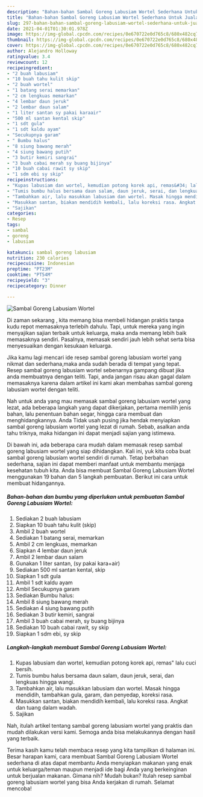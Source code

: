 ```yaml
---
description: "Bahan-bahan Sambal Goreng Labusiam Wortel Sederhana Untuk Jualan"
title: "Bahan-bahan Sambal Goreng Labusiam Wortel Sederhana Untuk Jualan"
slug: 297-bahan-bahan-sambal-goreng-labusiam-wortel-sederhana-untuk-jualan
date: 2021-04-01T01:30:01.978Z
image: https://img-global.cpcdn.com/recipes/0e670722e0d765c8/680x482cq70/sambal-goreng-labusiam-wortel-foto-resep-utama.jpg
thumbnail: https://img-global.cpcdn.com/recipes/0e670722e0d765c8/680x482cq70/sambal-goreng-labusiam-wortel-foto-resep-utama.jpg
cover: https://img-global.cpcdn.com/recipes/0e670722e0d765c8/680x482cq70/sambal-goreng-labusiam-wortel-foto-resep-utama.jpg
author: Alejandro Holloway
ratingvalue: 3.4
reviewcount: 12
recipeingredient:
- "2 buah labusiam"
- "10 buah tahu kulit skip"
- "2 buah wortel"
- "1 batang serai memarkan"
- "2 cm lengkuas memarkan"
- "4 lembar daun jeruk"
- "2 lembar daun salam"
- "1 liter santan sy pakai karaair"
- "500 ml santan kental skip"
- "1 sdt gula"
- "1 sdt kaldu ayam"
- "Secukupnya garam"
- " Bumbu halus"
- "8 siung bawang merah"
- "4 siung bawang putih"
- "3 butir kemiri sangrai"
- "3 buah cabai merah sy buang bijinya"
- "10 buah cabai rawit sy skip"
- "1 sdm ebi sy skip"
recipeinstructions:
- "Kupas labusiam dan wortel, kemudian potong korek api, remas&#34; lalu cuci bersih."
- "Tumis bumbu halus bersama daun salam, daun jeruk, serai, dan lengkuas hingga wangi."
- "Tambahkan air, lalu masukkan labusiam dan wortel. Masak hingga mendidih, tambahkan gula, garam, dan penyedap, koreksi rasa."
- "Masukkan santan, biakan mendidih kembali, lalu koreksi rasa. Angkat dan tuang dalam wadah."
- "Sajikan"
categories:
- Resep
tags:
- sambal
- goreng
- labusiam

katakunci: sambal goreng labusiam 
nutrition: 230 calories
recipecuisine: Indonesian
preptime: "PT23M"
cooktime: "PT54M"
recipeyield: "3"
recipecategory: Dinner

---
```



![Sambal Goreng Labusiam Wortel](https://img-global.cpcdn.com/recipes/0e670722e0d765c8/680x482cq70/sambal-goreng-labusiam-wortel-foto-resep-utama.jpg)

Di zaman  sekarang , kita memang bisa membeli hidangan praktis tanpa kudu repot memasaknya terlebih dahulu. Tapi, untuk mereka yang ingin menyajikan sajian terbaik untuk keluarga, maka anda memang lebih baik memasaknya sendiri. Pasalnya, memasak sendiri jauh lebih sehat serta bisa menyesuaikan dengan kesukaan keluarga.

Jika kamu lagi mencari ide resep sambal goreng labusiam wortel yang nikmat dan sederhana,maka anda sudah berada di tempat yang tepat. Resep sambal goreng labusiam wortel  sebenarnya gampang dibuat jika anda membuatnya dengan teliti. Tapi, anda jangan risau akan gagal dalam memasaknya 
karena dalam artikel ini kami akan membahas sambal goreng labusiam wortel dengan teliti.  



Nah untuk anda yang mau memasak sambal goreng labusiam wortel yang lezat, ada beberapa langkah yang dapat dikerjakan, pertama memilih jenis bahan, lalu penentuan bahan segar, hingga cara membuat dan menghidangkannya. Anda Tidak usah pusing jika hendak menyiapkan sambal goreng labusiam wortel yang lezat di rumah. Sebab, asalkan anda  tahu triknya, maka hidangan ini dapat menjadi sajian yang istimewa.

Di bawah ini, ada beberapa cara mudah dalam memasak resep sambal goreng labusiam wortel yang siap dihidangkan. Kali ini, yuk kita coba buat sambal goreng labusiam wortel sendiri di rumah. Tetap berbahan sederhana, sajian ini dapat memberi manfaat untuk membantu menjaga kesehatan tubuh kita. Anda bisa membuat Sambal Goreng Labusiam Wortel menggunakan 19 bahan dan 5 langkah pembuatan. Berikut ini cara untuk membuat hidangannya.

<!--inarticleads1-->

##### Bahan-bahan dan bumbu yang diperlukan untuk pembuatan Sambal Goreng Labusiam Wortel:

1. Sediakan 2 buah labusiam
1. Siapkan 10 buah tahu kulit (skip)
1. Ambil 2 buah wortel
1. Sediakan 1 batang serai, memarkan
1. Ambil 2 cm lengkuas, memarkan
1. Siapkan 4 lembar daun jeruk
1. Ambil 2 lembar daun salam
1. Gunakan 1 liter santan, (sy pakai kara+air)
1. Sediakan 500 ml santan kental, skip
1. Siapkan 1 sdt gula
1. Ambil 1 sdt kaldu ayam
1. Ambil Secukupnya garam
1. Sediakan  Bumbu halus:
1. Ambil 8 siung bawang merah
1. Sediakan 4 siung bawang putih
1. Sediakan 3 butir kemiri, sangrai
1. Ambil 3 buah cabai merah, sy buang bijinya
1. Sediakan 10 buah cabai rawit, sy skip
1. Siapkan 1 sdm ebi, sy skip




<!--inarticleads2-->

##### Langkah-langkah membuat Sambal Goreng Labusiam Wortel:

1. Kupas labusiam dan wortel, kemudian potong korek api, remas&#34; lalu cuci bersih.
1. Tumis bumbu halus bersama daun salam, daun jeruk, serai, dan lengkuas hingga wangi.
1. Tambahkan air, lalu masukkan labusiam dan wortel. Masak hingga mendidih, tambahkan gula, garam, dan penyedap, koreksi rasa.
1. Masukkan santan, biakan mendidih kembali, lalu koreksi rasa. Angkat dan tuang dalam wadah.
1. Sajikan




Nah, itulah artikel tentang  sambal goreng labusiam wortel  yang praktis dan mudah dilakukan versi kami. Semoga anda bisa melakukannya dengan hasil yang terbaik. 

Terima kasih kamu telah membaca resep yang kita tampilkan di halaman ini. Besar harapan kami, cara membuat  Sambal Goreng Labusiam Wortel sederhana di atas dapat membantu Anda menyiapkan makanan yang enak untuk keluarga/teman maupun menjadi ide bagi Anda yang berkeinginan untuk berjualan makanan. Gimana nih? Mudah bukan? Itulah resep sambal goreng labusiam wortel yang bisa Anda kerjakan di rumah. Selamat mencoba!

